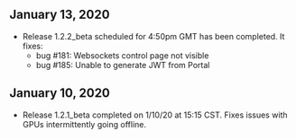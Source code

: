 ## January 13, 2020
* Release 1.2.2_beta scheduled for 4:50pm GMT has been completed. It fixes:
    - bug #181: Websockets control page not visible
    - bug #185: Unable to generate JWT from Portal

## January 10, 2020
* Release 1.2.1_beta completed on 1/10/20 at 15:15 CST. Fixes issues with GPUs intermittently going offline.


